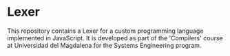 # Lexer
This repository contains a Lexer for a custom programming language implemented in JavaScript. It is developed as part of the 'Compilers' course at Universidad del Magdalena for the Systems Engineering program.
